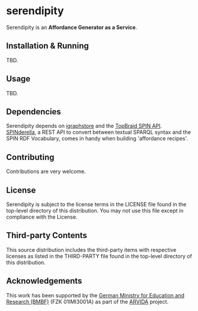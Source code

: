 # serendipity
Serendipity is an **Affordance Generator as a Service**.

## Installation & Running
TBD.

## Usage
TBD.

## Dependencies
Serendipity depends on [igraphstore](https://github.com/rmrschub/igraphstore) and the [TopBraid SPIN API](http://topbraid.org/spin/api/).
[SPINderella](https://github.com/rmrschub/spinderella), a REST API to convert between textual SPARQL syntax and the SPIN RDF Vocabulary, comes in handy when building 'affordance recipes'.


## Contributing
Contributions are very welcome.


## License
Serendipity is subject to the license terms in the LICENSE file found in the top-level directory of this distribution.
You may not use this file except in compliance with the License.


## Third-party Contents
This source distribution includes the third-party items with respective licenses as listed in the THIRD-PARTY file found in the top-level directory of this distribution.


## Acknowledgements
This work has been supported by the [German Ministry for Education and Research (BMBF)](http://www.bmbf.de/en/index.html) (FZK 01IMI3001A) as part of the [ARVIDA](http://www.arvida.de/) project.